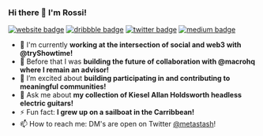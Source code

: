 ### Hi there 👋 I'm Rossi!

[![website badge](https://img.shields.io/badge/rssi.dev-gray?style=flat&logo=openlayers)](https://rssi.dev)
[![dribbble badge](https://img.shields.io/badge/@corradorossi-pink?style=flat&logo=dribbble)](https://dribbble.com/corradorossi)
[![twitter badge](https://img.shields.io/badge/@metastash-blue?style=flat&logo=twitter)](https://twitter.com/metastash)
[![medium badge](https://img.shields.io/badge/@corradorossi-black?style=flat&logo=medium)](https://medium.com/@corradorossi)

- 🔭 I'm currently **working at the intersection of social and web3 with @tryShowtime!**
- 🌱 Before that I was **building the future of collaboration with @macrohq where I remain an advisor!**
- 🤔 I’m excited about **building participating in and contributing to meaningful communities!**
- 💬 Ask me about **my collection of Kiesel Allan Holdsworth headless electric guitars!**
- ⚡ Fun fact: **I grew up on a sailboat in the Carribbean!**
- 📫 How to reach me: DM's are open on Twitter [@metastash](https://twitter.com/metastash)!
